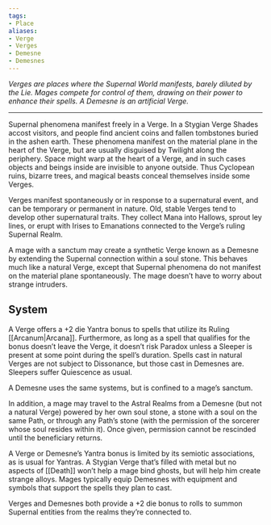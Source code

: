 ```yaml
---
tags:
- Place
aliases:
- Verge
- Verges
- Demesne
- Demesnes
---
```


_Verges are places where the Supernal World manifests, barely diluted by the Lie. Mages compete for control of them, drawing on their power to enhance their spells. A Demesne is an artificial Verge._

---

Supernal phenomena manifest freely in a Verge. In a Stygian Verge Shades accost visitors, and people find ancient coins and fallen tombstones buried in the ashen earth. These phenomena manifest on the material plane in the heart of the Verge, but are usually disguised by Twilight along the periphery. Space might warp at the heart of a Verge, and in such cases objects and beings inside are invisible to anyone outside. Thus Cyclopean ruins, bizarre trees, and magical beasts conceal themselves inside some Verges.

Verges manifest spontaneously or in response to a supernatural event, and can be temporary or permanent in nature. Old, stable Verges tend to develop other supernatural traits. They collect Mana into Hallows, sprout ley lines, or erupt with Irises to Emanations connected to the Verge’s ruling Supernal Realm.

A mage with a sanctum may create a synthetic Verge known as a Demesne by extending the Supernal connection within a soul stone. This behaves much like a natural Verge, except that Supernal phenomena do not manifest on the material plane spontaneously. The mage doesn’t have to worry about strange intruders.

## System

A Verge offers a +2 die Yantra bonus to spells that utilize its Ruling [[Arcanum|Arcana]]. Furthermore, as long as a spell that qualifies for the bonus doesn’t leave the Verge, it doesn’t risk Paradox unless a Sleeper is present at some point during the spell’s duration. Spells cast in natural Verges are not subject to Dissonance, but those cast in Demesnes are. Sleepers suffer Quiescence as usual.

A Demesne uses the same systems, but is confined to a mage’s sanctum.

In addition, a mage may travel to the Astral Realms from a Demesne (but not a natural Verge) powered by her own soul stone, a stone with a soul on the same Path, or through any Path’s stone (with the permission of the sorcerer whose soul resides within it). Once given, permission cannot be rescinded until the beneficiary returns.

A Verge or Demesne’s Yantra bonus is limited by its semiotic associations, as is usual for Yantras. A Stygian Verge that’s filled with metal but no aspects of [[Death]] won’t help a mage bind ghosts, but will help him create strange alloys. Mages typically equip Demesnes with equipment and symbols that support the spells they plan to cast.

Verges and Demesnes both provide a +2 die bonus to rolls to summon Supernal entities from the realms they’re connected to.